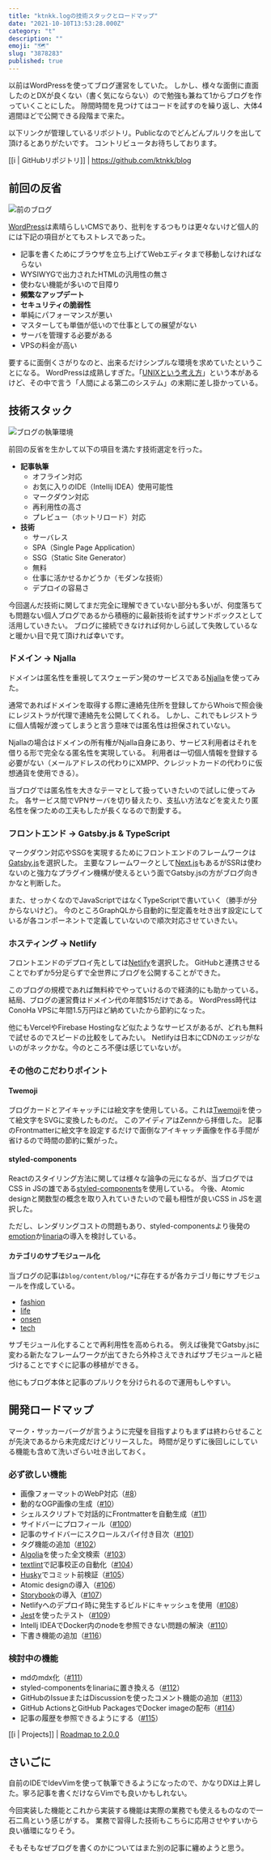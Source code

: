 ```yaml
---
title: "ktnkk.logの技術スタックとロードマップ"
date: "2021-10-10T13:53:28.000Z"
category: "t"
description: ""
emoji: "🗺"
slug: "3878283"
published: true
---
```


以前はWordPressを使ってブログ運営をしていた。
しかし、様々な面倒に直面したのとDXが良くない（書く気にならない）ので勉強も兼ねて1からブログを作っていくことにした。
隙間時間を見つけてはコードを試すのを繰り返し、大体4週間ほどで公開できる段階まで来た。

以下リンクが管理しているリポジトリ。Publicなのでどんどんプルリクを出して頂けるとありがたいです。
コントリビュータお待ちしております。

[[i | GitHubリポジトリ]]
| https://github.com/ktnkk/blog

## 前回の反省

![前のブログ](./01.jpg)

[WordPress](https://github.com/WordPress/WordPress)は素晴らしいCMSであり、批判をするつもりは更々ないけど個人的には下記の項目がとてもストレスであった。

* 記事を書くためにブラウザを立ち上げてWebエディタまで移動しなければならない
* WYSIWYGで出力されたHTMLの汎用性の無さ
* 使わない機能が多いので目障り
* **頻繁なアップデート**
* **セキュリティの脆弱性**
* 単純にパフォーマンスが悪い
* マスターしても単価が低いので仕事としての展望がない
* サーバを管理する必要がある
* VPSの料金が高い

要するに面倒くさがりなのと、出来るだけシンプルな環境を求めていたということになる。
WordPressは成熟しすぎた。「[UNIXという考え方](https://www.amazon.co.jp/UNIX%E3%81%A8%E3%81%84%E3%81%86%E8%80%83%E3%81%88%E6%96%B9%E2%80%95%E3%81%9D%E3%81%AE%E8%A8%AD%E8%A8%88%E6%80%9D%E6%83%B3%E3%81%A8%E5%93%B2%E5%AD%A6-Mike-Gancarz/dp/4274064069)」という本があるけど、その中で言う「人間による第二のシステム」の末期に差し掛かっている。

## 技術スタック

![ブログの執筆環境](./02.jpg)

前回の反省を生かして以下の項目を満たす技術選定を行った。

* **記事執筆**
    * オフライン対応
    * お気に入りのIDE（Intellij IDEA）使用可能性
    * マークダウン対応
    * 再利用性の高さ
    * プレビュー（ホットリロード）対応
* **技術**
    * サーバレス
    * SPA（Single Page Application）
    * SSG（Static Site Generator）
    * 無料
    * 仕事に活かせるかどうか（モダンな技術）
    * デプロイの容易さ

今回選んだ技術に関してまだ完全に理解できていない部分も多いが、何度落ちても問題ない個人ブログであるから積極的に最新技術を試すサンドボックスとして活用していきたい。
ブログに接続できなければ何かしら試して失敗しているなと暖かい目で見て頂ければ幸いです。

### ドメイン -> Njalla

ドメインは匿名性を重視してスウェーデン発のサービスである[Njalla](https://njal.la/)を使ってみた。

通常であればドメインを取得する際に連絡先住所を登録してからWhoisで照会後にレジストラが代理で連絡先を公開してくれる。
しかし、これでもレジストラに個人情報が渡ってしまうと言う意味では匿名性は担保されていない。

Njallaの場合はドメインの所有権がNjalla自身にあり、サービス利用者はそれを借りる形で完全なる匿名性を実現している。
利用者は一切個人情報を登録する必要がない（メールアドレスの代わりにXMPP、クレジットカードの代わりに仮想通貨を使用できる）。

当ブログでは匿名性を大きなテーマとして扱っていきたいので試しに使ってみた。
各サービス間でVPNサーバを切り替えたり、支払い方法などを変えたり匿名性を保つための工夫もしたが長くなるので割愛する。

### フロントエンド -> Gatsby.js & TypeScript

マークダウン対応やSSGを実現するためにフロントエンドのフレームワークは[Gatsby.js](https://github.com/gatsbyjs/gatsby)を選択した。
主要なフレームワークとして[Next.js](https://github.com/vercel/next.js)もあるがSSRは使わないのと強力なプラグイン機構が使えるという面でGatsby.jsの方がブログ向きかなと判断した。

また、せっかくなのでJavaScriptではなくTypeScriptで書いていく（勝手が分からないけど）。
今のところGraphQLから自動的に型定義を吐き出す設定にしているが各コンポーネントで定義していないので順次対応させていきたい。

### ホスティング -> Netlify

フロントエンドのデプロイ先としては[Netlify](https://www.netlify.com)を選択した。
GitHubと連携させることでわずか5分足らずで全世界にブログを公開することができた。

このブログの規模であれば無料枠でやっていけるので経済的にも助かっている。結局、ブログの運営費はドメイン代の年間$15だけである。
WordPress時代はConoHa VPSに年間1.5万円ほど納めていたから節約になった。

他にもVercelやFirebase Hostingなど似たようなサービスがあるが、どれも無料で試せるのでスピードの比較をしてみたい。
Netlifyは日本にCDNのエッジがないのがネックかな。今のところ不便は感じていないが。

### その他のこだわりポイント

#### Twemoji

ブログカードとアイキャッチには絵文字を使用している。これは[Twemoji](https://github.com/twitter/twemoji)を使って絵文字をSVGに変換したものだ。
このアイディアはZennから拝借した。
記事のFrontmatterに絵文字を設定するだけで面倒なアイキャッチ画像を作る手間が省けるので時間の節約に繋がった。

#### styled-components

Reactのスタイリング方法に関しては様々な論争の元になるが、当ブログではCSS in JSの雄である[styled-components](https://github.com/styled-components/styled-components)を使用している。
今後、Atomic designと関数型の概念を取り入れていきたいので最も相性が良いCSS in JSを選択した。

ただし、レンダリングコストの問題もあり、styled-componentsより後発の[emotion](https://github.com/emotion-js/emotion)か[linaria](https://github.com/callstack/linaria)の導入を検討している。

#### カテゴリのサブモジュール化

当ブログの記事は`blog/content/blog/*`に存在するが各カテゴリ毎にサブモジュールを作成している。

* [fashion](https://github.com/ktnkk/blog.fashion)
* [life](https://github.com/ktnkk/blog.life)
* [onsen](https://github.com/ktnkk/blog.onsen)
* [tech](https://github.com/ktnkk/blog.tech)

サブモジュール化することで再利用性を高められる。
例えば後発でGatsby.jsに変わる新たなフレームワークが出てきたら外枠さえできればサブモジュールと紐づけることですぐに記事の移植ができる。

他にもブログ本体と記事のプルリクを分けられるので運用もしやすい。

## 開発ロードマップ

マーク・サッカーバーグが言うように完璧を目指すよりもまずは終わらせることが先決であるから未完成だけどリリースした。
時間が足りずに後回しにしている機能も含めて洗いざらい吐き出しておく。

### 必ず欲しい機能

* 画像フォーマットのWebP対応（[#8](https://github.com/ktnkk/blog/issues/8)）
* 動的なOGP画像の生成（[#10](https://github.com/ktnkk/blog/issues/10)）
* シェルスクリプトで対話的にFrontmatterを自動生成（[#11](https://github.com/ktnkk/blog/issues/11)）
* サイドバーにプロフィール（[#100](https://github.com/ktnkk/blog/issues/100)）
* 記事のサイドバーにスクロールスパイ付き目次（[#101](https://github.com/ktnkk/blog/issues/101)）
* タグ機能の追加（[#102](https://github.com/ktnkk/blog/issues/102)）
* [Algolia](https://www.algolia.com/)を使った全文検索（[#103](https://github.com/ktnkk/blog/issues/103)）
* [textlint](https://github.com/textlint/textlint)で記事校正の自動化（[#104](https://github.com/ktnkk/blog/issues/104)）
* [Husky](https://github.com/typicode/husky)でコミット前検証（[#105](https://github.com/ktnkk/blog/issues/105)）
* Atomic designの導入（[#106](https://github.com/ktnkk/blog/issues/106)）
* [Storybook](https://github.com/storybookjs/storybook)の導入（[#107](https://github.com/ktnkk/blog/issues/107)）
* Netlifyへのデプロイ時に発生するビルドにキャッシュを使用（[#108](https://github.com/ktnkk/blog/issues/108)）
* [Jest](https://github.com/facebook/jest)を使ったテスト（[#109](https://github.com/ktnkk/blog/issues/109)）
* Intellj IDEAでDocker内のnodeを参照できない問題の解決（[#110](https://github.com/ktnkk/blog/issues/110)）
* 下書き機能の追加（[#116](https://github.com/ktnkk/blog/issues/116)）

### 検討中の機能

* mdのmdx化（[#111](https://github.com/ktnkk/blog/issues/111)）
* styled-componentsをlinariaに置き換える（[#112](https://github.com/ktnkk/blog/issues/112)）
* GitHubのIssueまたはDiscussionを使ったコメント機能の追加（[#113](https://github.com/ktnkk/blog/issues/113)）
* GitHub ActionsとGitHub PackagesでDocker imageの配布（[#114](https://github.com/ktnkk/blog/issues/114)）
* 記事の履歴を参照できるようにする（[#115](https://github.com/ktnkk/blog/issues/115)）

[[i | Projects]]
| [Roadmap to 2.0.0](https://github.com/ktnkk/blog/projects/2)

## さいごに

自前のIDEでIdevVimを使って執筆できるようになったので、かなりDXは上昇した。寧ろ記事を書くだけならVimでも良いかもしれない。

今回実装した機能とこれから実装する機能は実際の業務でも使えるものなので一石二鳥という感じがする。
業務で習得した技術もこちらに応用させやすいから良い循環になりそう。

そもそもなぜブログを書くのかについてはまた別の記事に纏めようと思う。
